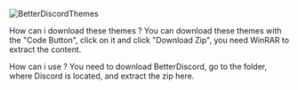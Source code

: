 ![BetterDiscordThemes](https://i.imgur.com/YogFp6S.jpg)

How can i download these themes ?
You can download these themes with the "Code Button", click on it and click "Download Zip", you need WinRAR to extract the content.

How can i use ?
You need to download BetterDiscord, go to the folder, where Discord is located, and extract the zip here.
